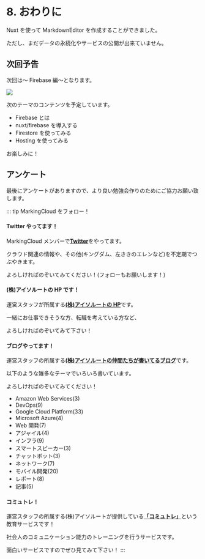 # 8. おわりに

Nuxt を使って MarkdownEditor を作成することができました。

ただし、まだデータの永続化やサービスの公開が出来ていません。

## 次回予告

次回は～ Firebase 編～となります。

![](/firebase.png)

次のテーマのコンテンツを予定しています。

- Firebase とは
- nuxt/firebase を導入する
- Firestore を使ってみる
- Hosting を使ってみる

お楽しみに！

## アンケート

最後にアンケートがありますので、より良い勉強会作りのためにご協力お願い致します。

::: tip MarkingCloud をフォロー！

#### Twitter やってます！

MarkingCloud メンバーで[**Twitter**](https://twitter.com/MarkingCloud)をやってます。

クラウド関連の情報や、その他(キングダム、左ききのエレンなど)を不定期でつぶやきます。

よろしければのぞいてみてください！(フォローもお願いします！)

#### (株)アイソルートの HP です！

運営スタッフが所属する[**(株)アイソルートの HP**](https://www.isoroot.jp/)です。

一緒にお仕事できそうな方、転職を考えている方など、

よろしければのぞいてみて下さい！

#### ブログやってます！

運営スタッフの所属する[**(株)アイソルートの仲間たちが書いてるブログ**](https://www.isoroot.jp/blog/)です。

以下のような雑多なテーマでいろいろ書いています。

よろしければのぞいてみてください！

- Amazon Web Services(3)
- DevOps(9)
- Google Cloud Platform(33)
- Microsoft Azure(4)
- Web 開発(7)
- アジャイル(4)
- インフラ(9)
- スマートスピーカー(3)
- チャットボット(3)
- ネットワーク(7)
- モバイル開発(20)
- レポート(8)
- 記事(5)

#### コミュトレ！

運営スタッフの所属する(株)アイソルートが提供している[**「コミュトレ」**](https://commu-training.isoroot.jp/)という教育サービスです！

社会人のコミュニケーション能力のトレーニングを行うサービスです。

面白いサービスですのでぜひ見てみて下さい！
:::
